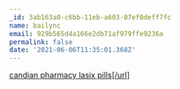 ```yaml
---
_id: 3ab163a0-c6bb-11eb-a603-07ef0deff7fc
name: bailync
email: 929b565d4a166e2db71af979ffe9236a
permalink: false
date: '2021-06-06T11:35:01.368Z'
---
```

<a href=https://vslasixv.com/>candian pharmacy lasix pills[/url]
